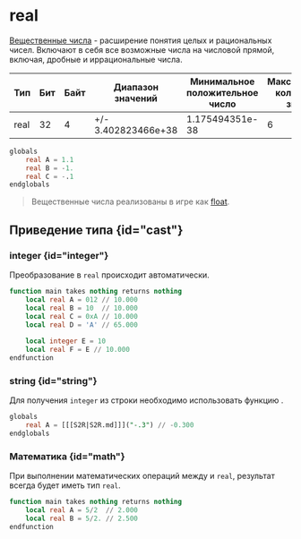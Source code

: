 # real

[Вещественные числа](https://w.wiki/8D3B) - расширение понятия целых и рациональных чисел. Включают в себя все возможные
числа на числовой
прямой, включая, дробные и иррациональные числа.

| Тип  | Бит | Байт | Диапазон значений   | Минимальное положительное число | Максимальное количество знаков |
|------|-----|------|---------------------|---------------------------------|--------------------------------|
| real | 32  | 4    | +/- 3.402823466e+38 | 1.175494351e-38                 | 6                              |

```SQL
globals
    real A = 1.1
    real B = -1.
    real C = -.1
endglobals
```

> Вещественные числа реализованы в игре как [float](https://learn.microsoft.com/en-us/cpp/cpp/data-type-ranges).

## Приведение типа {id="cast"}

### integer {id="integer"}

Преобразование [](integer.md) в `real` происходит автоматически.

```sql
function main takes nothing returns nothing
    local real A = 012 // 10.000
    local real B = 10  // 10.000
    local real C = 0xA // 10.000
    local real D = 'A' // 65.000
    
    local integer E = 10
    local real F = E // 10.000 
endfunction
```

### string {id="string"}

Для получения `integer` из строки необходимо использовать функцию [](S2R.md).

```sql
globals
    real A = [[[S2R|S2R.md]]]("-.3") // -0.300 
endglobals
```

### Математика {id="math"}

При выполнении математических операций между [](integer.md) и `real`, результат всегда будет иметь тип `real`.

```sql
function main takes nothing returns nothing
    local real A = 5/2  // 2.000
    local real B = 5/2. // 2.500
endfunction
```

